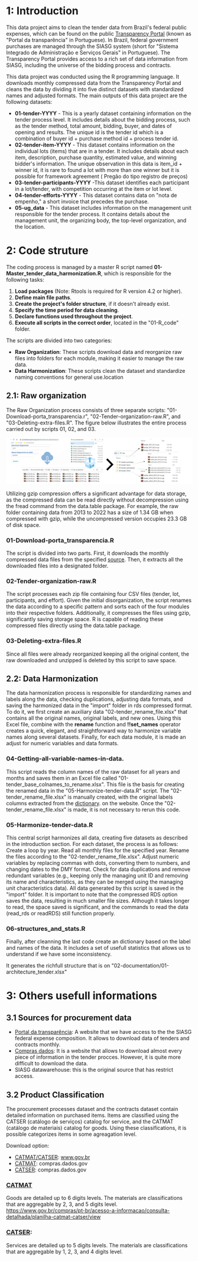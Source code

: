 # 1: Introduction

This data project aims to clean the tender data from Brazil's federal public expenses, which can be found on the public [Transparency Portal](https://portaldatransparencia.gov.br/download-de-dados) (known as "Portal da transparência" in Portuguese). In Brazil, federal government purchases are managed through the SIASG system (short for "Sistema Integrado de Administração e Serviços Gerais" in Portuguese). The Transparency Portal provides access to a rich set of data information from SIASG, including the universe of the bidding process and contracts. 

This data project was conducted using the R programming language. It downloads monthly compressed data from the Transparency Portal and cleans the data by dividing it into five distinct datasets with standardized names and adjusted formats. The main outputs of this data project are the following datasets:

*  **01-tender-YYYY** - This is a yearly dataset containing information on the tender process level. It includes details about the bidding process, such as the tender method, total amount, bidding, buyer, and dates of opening and results. The unique id is the tender id which is a combination of buyer id + purchase method id + process tender id.
*  **02-tender-item-YYYY** -  This dataset contains information on the individual lots (items) that are in a tender. It includes details about each item, description, purchase quantity, estimated value, and winning bidder's information. The unique observation in this data is item_id + winner id, it is rare to found a lot with more than one winner but it is possible for framework agreement ( Pregão do tipo registro de preços)
*  **03-tender-participants-YYYY** -This dataset identifies each participant in a lot/tender, with competition occurring at the item or lot level.
*  **04-tender-efforts-YYYY** - This dataset contains data on "nota de empenho," a short invoice that precedes the purchase.
*  **05-ug_data** - This dataset includes information on the management unit responsible for the tender process. It contains details about the management unit, the organizing body, the top-level organization, and the location.


# 2: Code struture

The coding process is managed by a master R script named **01-Master_tender_data_harmonization.R**, which is responsible for the following tasks:

1. **Load packages** (Note: Rtools is required for R version 4.2 or higher).
2. **Define main file paths**.
3. **Create the project's folder structure**, if it doesn't already exist.
4. **Specify the time period for data cleaning**.
5. **Declare functions used throughout the project**.
6. **Execute all scripts in the correct order**, located in the "01-R_code" folder.

The scripts are divided into two categories:

- **Raw Organization**: These scripts download data and reorganize raw files into folders for each module, making it easier to manage the raw data.
- **Data Harmonization**: These scripts clean the dataset and standardize naming conventions for general use.location

## 2.1: Raw organization

The Raw Organization process consists of three separate scripts: "01-Download-porta_transparencia.r", "02-Tender-organization-raw.R", and "03-Deleting-extra-files.R". The figure below illustrates the entire process carried out by scripts 01, 02, and 03.

![plot](./02-documentation/Ilustration_organization_raw.png)

Utilizing gzip compression offers a significant advantage for data storage, as the compressed data can be read directly without decompression using the fread command from the data.table package. For example, the raw folder containing data from 2013 to 2022 has a size of 1.34 GB when compressed with gzip, while the uncompressed version occupies 23.3 GB of disk space.

###  01-Download-porta_transparencia.R
The script is divided into two parts. First, it downloads the monthly compressed data files from the specified [source](https://portaldatransparencia.gov.br/download-de-dados/licitacoes). Then, it extracts all the downloaded files into a designated folder.
  
###  02-Tender-organization-raw.R
The script processes each zip file containing four CSV files (tender, lot, participants, and effort). Given the initial disorganization, the script renames the data according to a specific pattern and sorts each of the four modules into their respective folders. Additionally, it compresses the files using gzip, significantly saving storage space. R is capable of reading these compressed files directly using the data.table package.
 
###  03-Deleting-extra-files.R
Since all files were already reorganized keeping all the original content, the raw downloaded and unzipped is deleted by this script to save space.

## 2.2: Data Harmonization
  The data harmonization process is responsible for standardizing names and labels along the data, checking duplications, adjusting data formats, and saving the harmonized data in the "import" folder in rds compressed format. To do it, we first create an auxiliary data "02-tender_rename_file.xlsx" that contains all the original names, original labels, and new ones. Using this Excel file, combine with the **rename** function and **!!set_names** operator creates a quick, elegant, and straightforward way to harmonize variable names along several datasets. Finally, for each data module, it is made an adjust for numeric variables and data formats.
  
###  04-Getting-all-variable-names-in-data. 
 This script reads the column names of the raw dataset for all years and months and saves them in an Excel file called "01-tender_base_colnames_to_rename.xlsx". This file is the basis for creating the renamed data in the "05-Harmonize-tender-data.R" script. The "02-tender_rename_file.xlsx" is manually created, with the original labels columns extracted from the  [dictionary](https://portaldatransparencia.gov.br/pagina-interna/603389-dicionario-de-dados-licitacoes). on the website. Once the "02-tender_rename_file.xlsx" is made, it is not necessary to rerun this code.

###  05-Harmonize-tender-data.R
  This central script harmonizes all data, creating five datasets as described in the introduction section. For each dataset, the process is as follows:
Create a loop by year.
Read all monthly files for the specified year.
Rename the files according to the "02-tender_rename_file.xlsx".
Adjust numeric variables by replacing commas with dots, converting them to numbers, and changing dates to the DMY format.
Check for data duplications and remove redundant variables (e.g., keeping only the managing unit ID and removing its name and characteristics, as they can be merged using the managing unit characteristics data).
All data generated by this script is saved in the "import" folder. It is important to note that the compressed RDS option saves the data, resulting in much smaller file sizes. Although it takes longer to read, the space saved is significant, and the commands to read the data (read_rds or readRDS) still function properly.

  
###  06-structures_and_stats.R
 
Finally, after cleanning the last code create an dictionary based on the label and names of the data. It includes a set of usefull statistics that allows us to understand if we have some inconsistency.

It generates the richfull structure that is on "02-documentation/01-architecture_tender.xlsx"

# 3: Others usefull informations

## 3.1 Sources for procurement data

* [Portal da transparência](https://www.portaltransparencia.gov.br/origem-dos-dados): A website that we have access to the the SIASG
federal expense composition. It allows to download data of tenders and contracts monthly. 
* [Compras dados](http://compras.dados.gov.br/): It is a website that allows to download almost every piece of information in the tender procces. However,
it is quite more difficult to download the data.
* SIASG datawarehouse: this is the original source that has restrict access.

## 3.2 Product Classification 
The procurement processes dataset and the contracts dataset contain detailed information on purchased items. Items are classified using the CATSER (catálogo de serviços) catalog for service, and the CATMAT (catálogo de materiais) catalog for goods.  Using these classifications, it is possible categorizes items in some agreagation level. 

Download option:
* [CATMAT/CATSER](https://www.gov.br/compras/pt-br/acesso-a-informacao/consulta-detalhada/planilha-catmat-catser): www.gov.br
* [CATMAT](http://compras.dados.gov.br/docs/lista-metodos-materiais.html): compras.dados.gov
* [CATSER](http://compras.dados.gov.br/docs/lista-metodos-servicos.html): compras.dados.gov

### [CATMAT](https://www.gov.br/saude/pt-br/acesso-a-informacao/gestao-do-sus/economia-da-saude/banco-de-precos-em-saude/catalogo-de-materiais-2013-catmat)
  Goods are detailed up to 6 digits levels. The materials are classifications that are aggregable by 2, 3, and 5 digits level.
https://www.gov.br/compras/pt-br/acesso-a-informacao/consulta-detalhada/planilha-catmat-catser/view 

### [CATSER](http://compras.dados.gov.br/): 
  Services are detailed up to 5 digits levels. The materials are classifications that are aggregable by 1, 2, 3, and 4 digits level.

